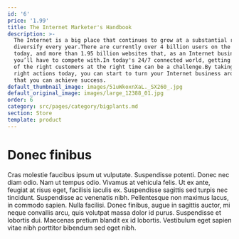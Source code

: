 ```yaml
---
id: '6'
price: '1.99'
title: The Internet Marketer's Handbook
description: >-
  The Internet is a big place that continues to grow at a substantial rate and
  diversify every year.There are currently over 4 billion users on the Internet
  today, and more than 1.95 billion websites that, as an Internet business owner
  you’ll have to compete with.In today's 24/7 connected world, getting in front
  of the right customers at the right time can be a challenge.By taking the
  right actions today, you can start to turn your Internet business around so
  that you can achieve success.
default_thumbnail_image: images/51uWkoxnXaL._SX260_.jpg
default_original_image: images/large_12388_01.jpg
order: 6
category: src/pages/category/bigplants.md
section: Store
template: product
---
```


# Donec finibus

Cras molestie faucibus ipsum ut vulputate. Suspendisse potenti. Donec nec diam odio. Nam ut tempus odio. Vivamus at vehicula felis. Ut ex ante, feugiat at risus eget, facilisis iaculis ex. Suspendisse sagittis sed turpis nec tincidunt. Suspendisse ac venenatis nibh. Pellentesque non maximus lacus, in commodo sapien. Nulla facilisi. Donec finibus, augue in sagittis auctor, mi neque convallis arcu, quis volutpat massa dolor id purus. Suspendisse et lobortis dui. Maecenas pretium blandit ex id lobortis. Vestibulum eget sapien vitae nibh porttitor bibendum sed eget nibh.